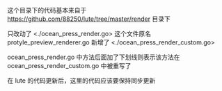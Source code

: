 这个目录下的代码基本来自于 https://github.com/88250/lute/tree/master/render 目录下

只改动了 <./ocean_press_render.go> 这个文件原名 protyle_preview_renderer.go 新增了 <./ocean_press_render_custom.go>

ocean_press_render.go 中方法后面加了下划线则表示该方法在 ocean_press_render_custom.go 中被重写了

在 lute 的代码更新后，这里的代码应该要保持同步更新

